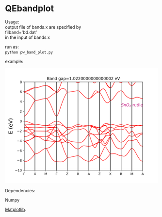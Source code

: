 # QEbandplot

Usage:  
output file of bands.x are specified by  
filband='bd.dat'  
in the input of bands.x  


run as:  
`python pw_band_plot.py`

example:

![pwband](./pwband.png)

Dependencies:

Numpy

[Matplotlib](https://matplotlib.org/).

